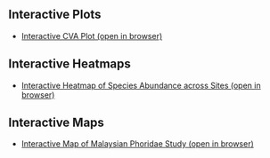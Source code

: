 ## Interactive Plots
- [Interactive CVA Plot (open in browser)](https://junfunggg.github.io/Plots/CVA_interactive.html)
## Interactive Heatmaps
- [Interactive Heatmap of Species Abundance across Sites (open in browser)](https://junfunggg.github.io/Plots/species_heatmap.html)
## Interactive Maps
- [Interactive Map of Malaysian Phoridae Study (open in browser)](https://junfunggg.github.io/Plots/interactive_maps.html)
